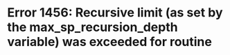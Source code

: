 # Error 1456: Recursive limit (as set by the max\_sp\_recursion\_depth variable) was exceeded for routine

